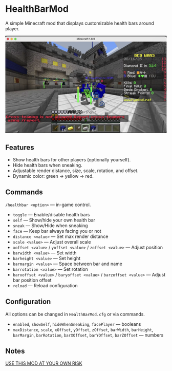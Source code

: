 # HealthBarMod

A simple Minecraft mod that displays customizable health bars around player.

![showcase](./img/showcase1.png)

## Features

* Show health bars for other players (optionally yourself).
* Hide health bars when sneaking.
* Adjustable render distance, size, scale, rotation, and offset.
* Dynamic color: green → yellow → red.

## Commands

`/healthbar <option>` — in-game control.

* `toggle` — Enable/disable health bars
* `self` — Show/hide your own health bar
* `sneak` — Show/Hide when sneaking
* `face` — Keep bar always facing you or not 
* `distance <value>` — Set max render distance
* `scale <value>` — Adjust overall scale
* `xoffset <value>` / `yoffset <value>` / `zoffset <value>` — Adjust position
* `barwidth <value>` — Set width
* `barheight <value>` — Set height
* `barmargin <value>` — Space between bar and name
* `barrotation <value>` — Set rotation
* `barxoffset <value>` / `baryoffset <value>` / `barzoffset <value>` — Adjust bar position offset
* `reload` — Reload configuration

## Configuration

All options can be changed in `HealthBarMod.cfg` or via commands.

* `enabled`, `showSelf`, `hideWhenSneaking`, `facePlayer` — booleans
* `maxDistance`, `scale`, `xOffset`, `yOffset`, `zOffset`, `barWidth`, `barHeight`, `barMargin`, `barRotation`, `barXOffset`, `barYOffset`, `barZOffset` — numbers

## Notes

[USE THIS MOD AT YOUR OWN RISK](https://support.hypixel.net/hc/en-us/articles/6472550754962-Hypixel-Allowed-Modifications)